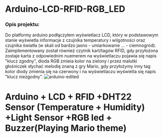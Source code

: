 # Arduino-LCD-RFID-RGB_LED

### Opis projektu:
Do platformy arduino podłączyłem wyświetlacz LCD, który w podstawowym stanie wyświetla informacje z czujnika temperatury i wilgotności oraz czujnika światła (w skali od bardzo jasno - umiarkowanie ... - ciemnogród). Zaimplementowany został również czytnik kart/tagów RFID, gdy przyłożona zostaje karta z odpowiednim nuemerem na wyświetlaczu pojawia się napis "klucz zgodny", dioda RGB zmieia kolor na zielony i przez malutki głośniczek słychać melodię znaną z gry Mario, gdy przyłożymy inny tag kolor diody zmienia się na czerwony i na wyświetlaczu wyświetla się napis "klucz niezgodny".
![arduino-edited](https://cloud.githubusercontent.com/assets/19596057/23809261/53ada8ea-05cd-11e7-9589-de67acf766b0.png)

# Arduino + LCD + RFID +DHT22 Sensor (Temperature + Humidity) +Light Sensor +RGB led + Buzzer(Playing Mario theme)

